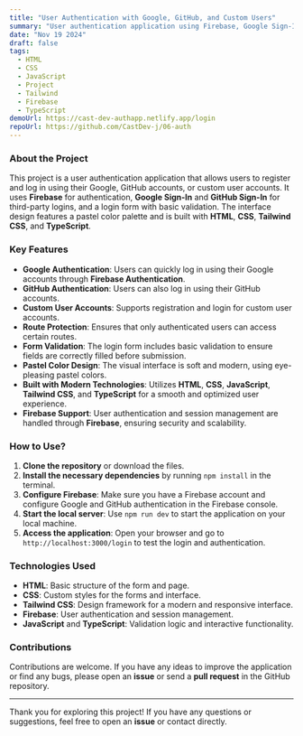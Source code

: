 ```yaml
---
title: "User Authentication with Google, GitHub, and Custom Users"
summary: "User authentication application using Firebase, Google Sign-In, GitHub Sign-In, and custom user accounts with route protection and a pastel color design."
date: "Nov 19 2024"
draft: false
tags:
  - HTML
  - CSS
  - JavaScript
  - Project
  - Tailwind
  - Firebase
  - TypeScript
demoUrl: https://cast-dev-authapp.netlify.app/login
repoUrl: https://github.com/CastDev-j/06-auth
---
```


### About the Project  
This project is a user authentication application that allows users to register and log in using their Google, GitHub accounts, or custom user accounts. It uses **Firebase** for authentication, **Google Sign-In** and **GitHub Sign-In** for third-party logins, and a login form with basic validation. The interface design features a pastel color palette and is built with **HTML**, **CSS**, **Tailwind CSS**, and **TypeScript**.

### Key Features  
- **Google Authentication**: Users can quickly log in using their Google accounts through **Firebase Authentication**.  
- **GitHub Authentication**: Users can also log in using their GitHub accounts.  
- **Custom User Accounts**: Supports registration and login for custom user accounts.  
- **Route Protection**: Ensures that only authenticated users can access certain routes.  
- **Form Validation**: The login form includes basic validation to ensure fields are correctly filled before submission.  
- **Pastel Color Design**: The visual interface is soft and modern, using eye-pleasing pastel colors.  
- **Built with Modern Technologies**: Utilizes **HTML**, **CSS**, **JavaScript**, **Tailwind CSS**, and **TypeScript** for a smooth and optimized user experience.  
- **Firebase Support**: User authentication and session management are handled through **Firebase**, ensuring security and scalability.

### How to Use?
1. **Clone the repository** or download the files.
2. **Install the necessary dependencies** by running `npm install` in the terminal.
3. **Configure Firebase**: Make sure you have a Firebase account and configure Google and GitHub authentication in the Firebase console.
4. **Start the local server**: Use `npm run dev` to start the application on your local machine.
5. **Access the application**: Open your browser and go to `http://localhost:3000/login` to test the login and authentication.

### Technologies Used
- **HTML**: Basic structure of the form and page.
- **CSS**: Custom styles for the forms and interface.
- **Tailwind CSS**: Design framework for a modern and responsive interface.
- **Firebase**: User authentication and session management.
- **JavaScript** and **TypeScript**: Validation logic and interactive functionality.

### Contributions
Contributions are welcome. If you have any ideas to improve the application or find any bugs, please open an **issue** or send a **pull request** in the GitHub repository.

---

Thank you for exploring this project! If you have any questions or suggestions, feel free to open an **issue** or contact directly.
